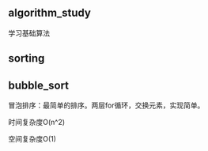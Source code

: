algorithm_study
---------------

学习基础算法

sorting
-------

## bubble_sort

冒泡排序：最简单的排序。两层for循环，交换元素，实现简单。

时间复杂度O(n^2)

空间复杂度O(1)
